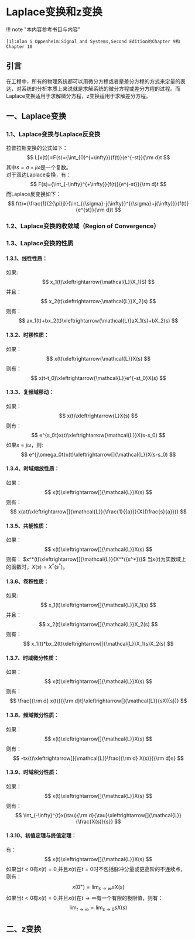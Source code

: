 # Laplace变换和z变换
!!! note "本内容参考书目与内容"

    [1]:Alan S Oppenheim:Signal and Systems,Second Edition的Chapter 9和Chapter 10
## 引言
在工程中，所有的物理系统都可以用微分方程或者是差分方程的方式来定量的表达，对系统的分析本质上来说就是求解系统的微分方程或差分方程的过程。而Laplace变换适用于求解微分方程，z变换适用于求解差分方程。
## 一、Laplace变换
### 1.1、Laplace变换与Laplace反变换
拉普拉斯变换的公式如下：
$$
L[x(t)]=F(s)={\int_{0}^{+\infty}}{f(t)}{e^{-st}}{\rm d}t
$$
其中$s={\sigma}+j{\omega}$是一个复数。  
对于双边Laplace变换，有：
$$
F(s)={\int_{-\infty}^{+\infty}}{f(t)}{e^{-st}}{\rm d}t
$$
而Laplace反变换如下：
$$
f(t)={\frac{1}{2{\pi}j}}{\int_{{\sigma}-j{\infty}}^{{\sigma}+j{\infty}}}{f(t)}{e^{st}}{\rm d}t
$$

### 1.2、Laplace变换的收敛域（Region of Convergence）


### 1.3、Laplace变换的性质
#### 1.3.1、线性性质：  
如果:  
$$
x_1(t)\xleftrightarrow{\mathcal{L}}X_1(S)
$$
并且：
$$
x_2(t)\xleftrightarrow{\mathcal{L}}X_2(s)
$$
则有：
$$
ax_1(t)+bx_2(t)\xleftrightarrow{\mathcal{L}}aX_1(s)+bX_2(s)
$$
#### 1.3.2、时移性质：
如果：
$$
x(t)\xleftrightarrow{\mathcal{L}}X(s)
$$
则有：
$$
x(t-t_0)\xleftrightarrow{\mathcal{L}}e^{-st_0}X(s)
$$
#### 1.3.3、复频域移动：
如果：
$$
x(t)\xleftrightarrow{L}X(s)
$$
则有：
$$
e^{s_0t}x(t)\xleftrightarrow{\mathcal{L}}X(s-s_0)
$$
如果$s=j\omega$，则:
$$
e^{j\omega_0t}x(t)\xleftrightarrow[]{\mathcal{L}}X(s-s_0)
$$
#### 1.3.4、时域缩放性质：
如果：
$$
x(t)\xleftrightarrow[]{\mathcal{L}}X(s)
$$
则有：
$$
x(at)\xleftrightarrow[]{\mathcal{L}}{\frac{1}{{a}}}{X({\frac{s}{a}})}
$$
#### 1.3.5、共轭性质：
如果：
$$
x(t)\xleftrightarrow[]{\mathcal{L}}X(s)
$$
则有：
$x^*(t)\xleftrightarrow[]{\mathcal{L}}{X^*({s^*})}$
当$x(t)$为实数域上的函数时，$X(s)=X^*(s^*)$。
#### 1.3.6、卷积性质：
如果:  
$$
x_1(t)\xleftrightarrow[]{\mathcal{L}}X_1(s)
$$
并且：
$$
x_2(t)\xleftrightarrow[]{\mathcal{L}}X_2(s)
$$
则有：
$$
x_1(t)*bx_2(t)\xleftrightarrow[]{\mathcal{L}}X_1(s)X_2(s)
$$
#### 1.3.7、时域微分性质：
如果：
$$
x(t)\xleftrightarrow[]{\mathcal{L}}X(s)
$$
则有：
$$
\frac{{\rm d} x(t)}{{\rm d}t}\xleftrightarrow[]{\mathcal{L}}{sX({s})}
$$
#### 1.3.8、频域微分性质：
如果：
$$
x(t)\xleftrightarrow[]{\mathcal{L}}X(s)
$$
则有：
$$
-tx(t)\xleftrightarrow[]{\mathcal{L}}\frac{{\rm d} X(s)}{{\rm d}s}
$$
#### 1.3.9、时域积分性质：
如果：
$$
x(t)\xleftrightarrow[]{\mathcal{L}}X(s)
$$
则有：
$$
\int_{-\infty}^{t}x(\tau){\rm d}{\tau}\xleftrightarrow[]{\mathcal{L}}{\frac{X(s)}{s}}
$$
#### 1.3.10、初值定理与终值定理：
有：
$$
x(t)\xleftrightarrow[]{\mathcal{L}}X(s)
$$
如果当$t<0$有$x(t)=0$,并且$x(t)$在$t=0$时不包括脉冲分量或更高阶的不连续点，则有：
$$
x(0^+)=\lim_{s \rightarrow {\infty}}{sX(s)}
$$
如果当$t<0$有$x(t)=0$,并且$x(t)$在${t \rightarrow {\infty}}$有一个有限的极限值，则有：
$$
\lim_{t \rightarrow {\infty}}=\lim_{s \rightarrow {0}}{sX(s)}
$$
## 二、z变换
